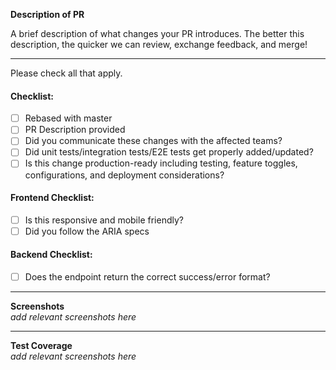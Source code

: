 **Description of PR**

A brief description of what changes your PR introduces. The better this description, the quicker we can review, exchange feedback, and merge!

---

Please check all that apply.

#### Checklist:

-   [ ] Rebased with master
-   [ ] PR Description provided
-   [ ] Did you communicate these changes with the affected teams?
-   [ ] Did unit tests/integration tests/E2E tests get properly added/updated?
-   [ ] Is this change production-ready including testing, feature toggles, configurations, and deployment considerations?

#### Frontend Checklist:

-   [ ] Is this responsive and mobile friendly?
-   [ ] Did you follow the ARIA specs

#### Backend Checklist:

- [ ] Does the endpoint return the correct success/error format?

---
**Screenshots**  
_add relevant screenshots here_

---
**Test Coverage**  
_add relevant screenshots here_
